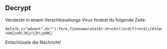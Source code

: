 ## Decrypt
Versteckt in einem Verschlüsselungs Virus findest du folgende Zeile:
```
defa(b,c="advent",d=""):fore,finenumerate(b):d+=chr((ord(f)+ord(c[e%len(c)]))%int(0b1111110))returnd
<UmceO\]Kc\h\jpOK
```

Entschlüssle die Nachricht!
